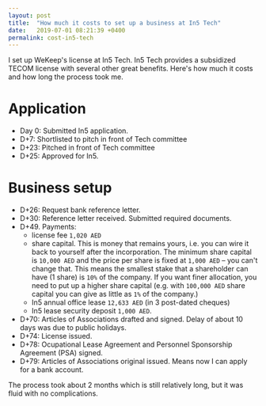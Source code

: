 ```yaml
---
layout: post
title:  "How much it costs to set up a business at In5 Tech"
date:   2019-07-01 08:21:39 +0400
permalink: cost-in5-tech
---
```


I set up WeKeep's license at In5 Tech. In5 Tech provides a subsidized TECOM license with several other great benefits. Here's how much it costs and how long the process took me.

# Application
- Day 0: Submitted In5 application.
- D+7: Shortlisted to pitch in front of Tech committee
- D+23: Pitched in front of Tech committee
- D+25: Approved for In5.

# Business setup
- D+26: Request bank reference letter.
- D+30: Reference letter received. Submitted required documents.
- D+49. Payments:
  - license fee `1,020 AED`
  - share capital. This is money that remains yours, i.e. you can wire it back to yourself after the incorporation. The minimum share capital is `10,000 AED` and the price per share is fixed at `1,000 AED` – you can't change that. This means the smallest stake that a shareholder can have (1 share) is `10%` of the company. If you want finer allocation, you need to put up a higher share capital (e.g. with `100,000 AED` share capital you can give as little as `1%` of the company.)
  - In5 annual office lease `12,633 AED` (in 3 post-dated cheques)
  - In5 lease security deposit `1,000 AED`.
- D+70: Articles of Associations drafted and signed. Delay of about 10 days was due to public holidays.
- D+74: License issued.
- D+78: Ocupational Lease Agreement and Personnel Sponsorship Agreement (PSA) signed.
- D+79: Articles of Associations original issued. Means now I can apply for a bank account.

The process took about 2 months which is still relatively long, but it was fluid with no complications.